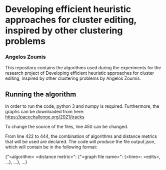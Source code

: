 # Developing efficient heuristic approaches for cluster editing, inspired by other clustering problems
### Angelos Zoumis

This repository contains the algorithms used during the experiments for the research project of Developing efficient heuristic approaches for cluster editing, inspired by other clustering problems by Angelos Zoumis.

## Running the algorithm
In order to run the code, python 3 and numpy is required. Furthermore, the graphs can be downloaded from here: https://pacechallenge.org/2021/tracks

To change the source of the files, line 450 can be changed.

From line 422 to 444, the combination of algorithms and distance metrics that will be used are declared. The code will produce the file output.json, which will contain be in the following format:

{"\<algorithm\> \<distance metric\>": {"\<graph file name\>": {\<time\>: \<edits\>, ...}, ...}, ...}

